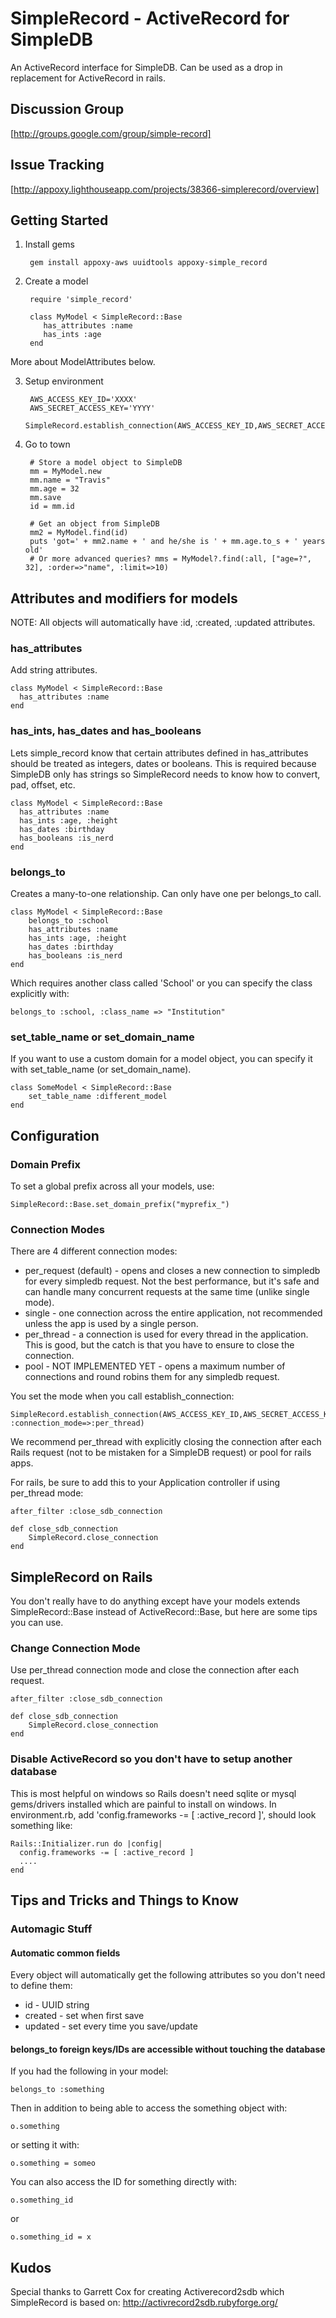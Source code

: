 # SimpleRecord - ActiveRecord for SimpleDB

An ActiveRecord interface for SimpleDB.  Can be used as a drop in replacement for ActiveRecord in rails.

## Discussion Group

[http://groups.google.com/group/simple-record]

## Issue Tracking

[http://appoxy.lighthouseapp.com/projects/38366-simplerecord/overview]

## Getting Started

1. Install gems

        gem install appoxy-aws uuidtools appoxy-simple_record

2. Create a model

        require 'simple_record'
    
        class MyModel < SimpleRecord::Base
           has_attributes :name
           has_ints :age
        end

More about ModelAttributes below.

3. Setup environment

        AWS_ACCESS_KEY_ID='XXXX'
        AWS_SECRET_ACCESS_KEY='YYYY'
        SimpleRecord.establish_connection(AWS_ACCESS_KEY_ID,AWS_SECRET_ACCESS_KEY)

4. Go to town

        # Store a model object to SimpleDB
        mm = MyModel.new
        mm.name = "Travis"
        mm.age = 32
        mm.save
        id = mm.id

        # Get an object from SimpleDB
        mm2 = MyModel.find(id)
        puts 'got=' + mm2.name + ' and he/she is ' + mm.age.to_s + ' years old'
        # Or more advanced queries? mms = MyModel?.find(:all, ["age=?", 32], :order=>"name", :limit=>10)


## Attributes and modifiers for models

NOTE: All objects will automatically have :id, :created, :updated attributes.

### has_attributes

Add string attributes.

    class MyModel < SimpleRecord::Base
      has_attributes :name
    end

### has_ints, has_dates and has_booleans

Lets simple_record know that certain attributes defined in has_attributes should be treated as integers, dates or booleans. This is required because SimpleDB only has strings so SimpleRecord needs to know how to convert, pad, offset, etc.

    class MyModel < SimpleRecord::Base
      has_attributes :name
      has_ints :age, :height
      has_dates :birthday
      has_booleans :is_nerd
    end

### belongs_to

Creates a many-to-one relationship. Can only have one per belongs_to call.

    class MyModel < SimpleRecord::Base
        belongs_to :school
        has_attributes :name
        has_ints :age, :height
        has_dates :birthday
        has_booleans :is_nerd
    end

Which requires another class called 'School' or you can specify the class explicitly with:

    belongs_to :school, :class_name => "Institution"

### set_table_name or set_domain_name

If you want to use a custom domain for a model object, you can specify it with set_table_name (or set_domain_name).

    class SomeModel < SimpleRecord::Base
        set_table_name :different_model
    end


## Configuration

### Domain Prefix

To set a global prefix across all your models, use:

    SimpleRecord::Base.set_domain_prefix("myprefix_")

### Connection Modes

There are 4 different connection modes:

* per_request (default) - opens and closes a new connection to simpledb for every simpledb request. Not the best performance, but it's safe and can handle many concurrent requests at the same time (unlike single mode).
* single - one connection across the entire application, not recommended unless the app is used by a single person.
* per_thread - a connection is used for every thread in the application. This is good, but the catch is that you have to ensure to close the connection.
* pool - NOT IMPLEMENTED YET - opens a maximum number of connections and round robins them for any simpledb request.

You set the mode when you call establish_connection:

    SimpleRecord.establish_connection(AWS_ACCESS_KEY_ID,AWS_SECRET_ACCESS_KEY, :connection_mode=>:per_thread)

We recommend per_thread with explicitly closing the connection after each Rails request (not to be mistaken for a SimpleDB request) or pool for rails apps.

For rails, be sure to add this to your Application controller if using per_thread mode:

    after_filter :close_sdb_connection

    def close_sdb_connection
        SimpleRecord.close_connection
    end

## SimpleRecord on Rails

You don't really have to do anything except have your models extends SimpleRecord::Base instead of ActiveRecord::Base, but here are some tips you can use.

### Change Connection Mode

Use per_thread connection mode and close the connection after each request.

    after_filter :close_sdb_connection

    def close_sdb_connection
        SimpleRecord.close_connection
    end

### Disable ActiveRecord so you don't have to setup another database

This is most helpful on windows so Rails doesn't need sqlite or mysql gems/drivers installed which are painful to install on windows. In environment.rb, add 'config.frameworks -= [ :active_record ]', should look something like:

    Rails::Initializer.run do |config|
      config.frameworks -= [ :active_record ]
      ....
    end


## Tips and Tricks and Things to Know

### Automagic Stuff


#### Automatic common fields

Every object will automatically get the following attributes so you don't need to define them:

  * id - UUID string
  * created - set when first save
  * updated - set every time you save/update


#### belongs_to foreign keys/IDs are accessible without touching the database

If you had the following in your model:

    belongs_to :something

Then in addition to being able to access the something object with:

    o.something

or setting it with:

    o.something = someo

You can also access the ID for something directly with:

    o.something_id

or

    o.something_id = x

## Kudos

Special thanks to Garrett Cox for creating Activerecord2sdb which SimpleRecord is based on:
http://activrecord2sdb.rubyforge.org/
